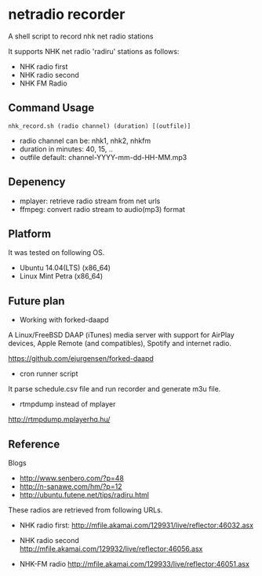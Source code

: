 netradio recorder
=================

A shell script to record nhk net radio stations

It supports NHK net radio 'radiru' stations as follows:

- NHK radio first
- NHK radio second
- NHK FM Radio

Command Usage
-------------

`nhk_record.sh (radio channel) (duration) [(outfile)]`

- radio channel can be: nhk1, nhk2, nhkfm
- duration in minutes: 40, 15, ..
- outfile default: channel-YYYY-mm-dd-HH-MM.mp3


Depenency
-------

- mplayer:  retrieve radio stream from net urls
- ffmpeg:   convert radio stream to audio(mp3) format


Platform
-------

It was tested on following OS.

- Ubuntu 14.04(LTS) (x86_64)
- Linux Mint Petra (x86_64)


Future plan
----------

- Working with forked-daapd

A Linux/FreeBSD DAAP (iTunes) media server with support
for AirPlay devices, Apple Remote (and compatibles),
Spotify and internet radio.

  https://github.com/ejurgensen/forked-daapd

- cron runner script

It parse schedule.csv file and run recorder
and generate m3u file.

- rtmpdump instead of mplayer

http://rtmpdump.mplayerhq.hu/


Reference
---------

Blogs

- http://www.senbero.com/?p=48
- http://n-sanawe.com/hm/?p=12
- http://ubuntu.futene.net/tips/radiru.html

These radios are retrieved from following URLs.

- NHK radio first:
   http://mfile.akamai.com/129931/live/reflector:46032.asx

- NHK radio second
   http://mfile.akamai.com/129932/live/reflector:46056.asx

- NHK-FM radio
   http://mfile.akamai.com/129933/live/reflector:46051.asx

